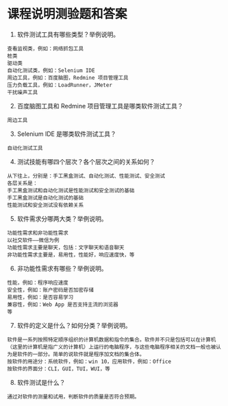 # 课程说明测验题和答案

1. 软件测试工具有哪些类型？举例说明。
```
查看监视类，例如：网络抓包工具
桩类
驱动类
自动化测试类，例如：Selenium IDE
周边工具，例如：百度脑图，Redmine 项目管理工具
压力负载工具，例如：LoadRunner，JMeter
干扰噪声工具
```
2. 百度脑图工具和 Redmine 项目管理工具是哪类软件测试工具？
```
周边工具
```
3. Selenium IDE 是哪类软件测试工具？
```
自动化测试工具
```
4. 测试技能有哪四个层次？各个层次之间的关系如何？
```
从下往上，分别是：手工黑盒测试、自动化测试、性能测试、安全测试
各层关系是：
手工黑盒测试和自动化测试是性能测试和安全测试的基础
手工黑盒测试是自动化测试的基础
性能测试和安全测试没有依赖关系
```
5. 软件需求分哪两大类？举例说明。
```
功能性需求和非功能性需求
以社交软件——微信为例
功能性需求主要是聊天，包括：文字聊天和语音聊天
非功能性需求主要是，易用性，性能好，响应速度快，等
```
6. 非功能性需求有哪些？举例说明。
```
性能，例如：程序响应速度
安全性，例如：账户密码是否加密存储
易用性，例如：是否容易学习
兼容性，例如：Web App 是否支持主流的浏览器
等
```
7. 软件的定义是什么？如何分类？举例说明。
```
软件是一系列按照特定顺序组织的计算机数据和指令的集合。软件并不只是包括可以在计算机（这里的计算机是指广义的计算机）上运行的电脑程序，与这些电脑程序相关的文档一般也被认为是软件的一部分。简单的说软件就是程序加文档的集合体。
按软件的用途分：系统软件，例如：win 10，应用软件，例如：Office
按软件的界面分：CLI，GUI，TUI，WUI，等
```
8. 软件测试是什么？
```
通过对软件的测量和试用，判断软件的质量是否符合预期。
```
